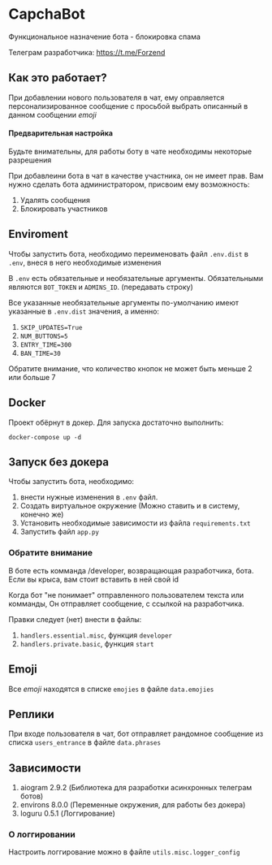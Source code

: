 # CapchaBot

Функциональное назначение бота - блокировка спама

Телеграм разработчика: https://t.me/Forzend

## Как это работает?

При добавлении нового пользователя в чат, 
ему оправляется персонализированное сообщение с 
просьбой выбрать описанный в данном сообщении _emoji_

#### Предварительная настройка

Будьте внимательны, для работы боту в чате необходимы некоторые разрешения 

При добавлеини бота в чат в качестве участника, он не имеет прав.
Вам нужно сделать бота администратором, присвоим ему возможность:
1) Удалять сообщения
2) Блокировать участников

## Enviroment

Чтобы запустить бота, необходимо переименовать файл 
`.env.dist` в `.env`, внеся в него необходимые изменения

В `.env` есть обязательные и необязательные аргументы.
Обязательными являются `BOT_TOKEN` и `ADMINS_ID`. 
(передавать строку)

Все указанные необязательные аргументы по-умолчанию 
имеют указанные в `.env.dist` значения, а именно:

1) `SKIP_UPDATES=True`
2) `NUM_BUTTONS=5`
3) `ENTRY_TIME=300`
4) `BAN_TIME=30`

Обратите внимание, что количество кнопок не может быть 
меньше 2 или больше 7

## Docker

Проект обёрнут в докер. Для запуска достаточно выполнить:

`docker-compose up -d`

## Запуск без докера

Чтобы запустить бота, необходимо:
1) внести нужные изменения в `.env` файл.
2) Создать виртуальное окружение (Можно ставить и в систему, конечно же)
3) Установить необходимые зависимости из файла `requirements.txt`
4) Запустить файл `app.py`

### Обратите внимание

В боте есть комманда /developer, возвращающая разработчика, бота. Если вы крыса, 
вам стоит вставить в ней свой id

Когда бот "не понимает" отправленного пользователем текста или комманды,
Он отправляет сообщение, с ссылкой на разработчика.

Правки следует (нет) внести в файлы:
1) `handlers.essential.misc`, функция `developer`
2) `handlers.private.basic`, функция `start`

## Emoji

Все _emoji_ находятся в списке `emojies` в файле `data.emojies` 

## Реплики

При входе пользователя в чат, бот отправляет рандомное сообщение из 
списка `users_entrance` в файле `data.phrases`

## Зависимости

1) aiogram 2.9.2 (Библиотека для разработки асинхронных телеграм ботов)
2) environs 8.0.0 (Переменные окружения, для работы без докера)
3) loguru 0.5.1 (Логгирование)

### О логгировании

Настроить логгирование можно в файле `utils.misc.logger_config`